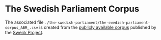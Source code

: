 # The Swedish Parliament Corpus

The associated file `./the-swedish-parliament/the-swedish-parliament-corpus_ABM_.csv`
is created from the [publicly available corpus](https://github.com/swerik-project/the-swedish-parliament-corpus)
published by the [Swerik Project](https://github.com/swerik-project).
